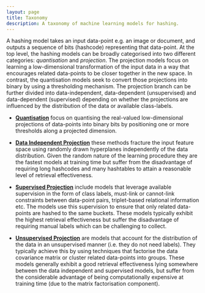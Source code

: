 ```yaml
---
layout: page
title: Taxonomy
description: A taxonomy of machine learning models for hashing.
---
```

A hashing model takes an input data-point e.g. an image or document, and outputs a sequence of bits (hashcode) representing that data-point. At the top level, the hashing models can be broadly categorised into two different categories: *quantisation* and *projection*. The projection models focus on learning a low-dimensional transformation of the input data in a way that encourages related data-points to be closer together in the new space. In contrast, the quantisation models seek to convert those projections into binary by using a thresholding mechanism. The projection branch can be further divided into data-independent, data-dependent (unsupervised) and data-dependent (supervised) depending on whether the projections are influenced by the distribution of the data or available class-labels.

 * [**Quantisation**](quantisation.html) focus on quantising the real-valued low-dimensional projections of data-points into binary bits by positioning one or more thresholds along a projected dimension.
 
 * [**Data Independent Projection**](independent.html) these methods fracture the input feature space using randomly drawn hyperplanes independently of the data distribution. Given the random nature of the learning procedure they are the fastest models at training time but suffer from the disadvantage of requiring long hashcodes and many hashtables to attain a reasonable level of retrieval effectiveness.
 
 * [**Supervised Projection**](supervised.html) include models that leverage available supervision in the form of class labels, must-link or cannot-link constraints between data-point pairs, triplet-based relational information etc. The models use this supervision to ensure that only related data-points are hashed to the same buckets. These models typically exhibit the highest retrieval effectiveness but suffer the disadvantage of requiring manual labels which can be challenging to collect.

 * [**Unsupervised Projection**](unsupervised.html) are models that account for the distribution of the data in an unsupervised manner (i.e. they do not need labels). They typically achieve this by using techniques that factorise the data covariance matrix or cluster related data-points into groups. These models generally exhibit a good retrieval effectiveness lying somewhere between the data independent and supervised models, but suffer from the considerable advantage of being computationally expensive at training time (due to the matrix factorisation component).
